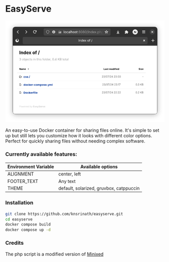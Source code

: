 # EasyServe

![EasyServe](https://raw.githubusercontent.com/knsrinath/EasyServe/main/easyserve.png)

An easy-to-use Docker container for sharing files online. It's simple to set up but still lets you customize how it looks with different color options. Perfect for quickly sharing files without needing complex software.

### Currently available features:
| Environment Variable 	| Available options                       	|
|----------------------	|-----------------------------------------	|
| ALIGNMENT            	| center, left                            	|
| FOOTER_TEXT          	| Any text                                	|
| THEME                	| default, solarized, gruvbox, catppuccin 	|

### Installation
```bash
git clone https://github.com/knsrinath/easyserve.git
cd easyserve
docker compose build
docker compose up -d
```

### Credits
The php script is a modified version of [Minixed](https://github.com/lorenzos/Minixed/)